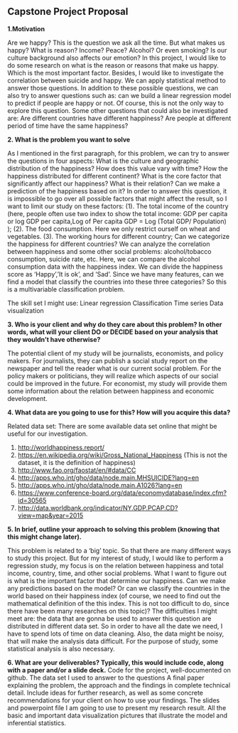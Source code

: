 ## Capstone Project Proposal

**1.Motivation**

Are we happy? This is the question we ask all the time. But what makes us happy? What is reason? Income? Peace? Alcohol? Or even smoking? Is our culture background also affects our emotion? In this project, I would like to do some research on what is the reason or reasons that make us happy. Which is the most important factor. Besides, I would like to investigate the correlation between suicide and happy. We can apply statistical method to answer those questions. In addition to these possible questions, we can also try to answer questions such as: can we build a linear regression model to predict if people are happy or not. Of course, this is not the only way to explore this question. Some other questions that could also be investigated are: Are different countries have different happiness? Are people at different period of time have the same happiness?


**2. What is the problem you want to solve**

As I mentioned in the first paragraph, for this problem, we can try to answer the questions in four aspects: 
What is the culture and geographic distribution of the happiness? How does this value vary with time?  How the happiness distributed for different continent?
What is the core factor that significantly affect our happiness? What is their relation? Can we make a prediction of the happiness based on it? In order to answer this question, it is impossible to go over all possible factors that might affect the result, so I want to limit our study on these factors: (1). The total income of the country (here, people often use two index to show the total income: GDP per capita or log GDP per capita,Log of Per capita GDP = Log (Total GDP/ Population) ); (2). The food consumption. Here we only restrict ourself on wheat and vegetables. (3). The working hours for different country; 
Can we categorize the happiness for different countries?
We can analyze the correlation between happiness and some other social problems: alcohol/tobacco consumption, suicide rate, etc. Here, we can compare the alcohol consumption data with the happiness index.
We can divide the happiness score as ‘Happy’,’It is ok’, and ‘Sad’. Since we have many features, can we find a model that classify the countries into these three categories? So this is a multivariable classification problem.

The skill set I might use:
Linear regression
Classification
Time series 
Data visualization

**3. Who is your client and why do they care about this problem? In other words, what will your client DO or DECIDE based on your analysis that they wouldn’t have otherwise?**

The potential client of my study will be journalists, economists, and policy makers. For journalists, they can publish a social study report on the newspaper and tell the reader what is our current social problem. For the policy makers or politicians, they will realize which aspects of our social could be improved in the future. For economist, my study will provide them some information about the relation between happiness and economic development.


**4. What data are you going to use for this? How will you acquire this data?**

Related data set:
There are some available data set online that might be useful for our investigation. 
1. http://worldhappiness.report/
2. https://en.wikipedia.org/wiki/Gross_National_Happiness (This is not the dataset, it is the definition of happiness)
3. http://www.fao.org/faostat/en/#data/CC
4. http://apps.who.int/gho/data/node.main.MHSUICIDE?lang=en
5. http://apps.who.int/gho/data/node.main.A1026?lang=en
6. https://www.conference-board.org/data/economydatabase/index.cfm?id=30565
7. http://data.worldbank.org/indicator/NY.GDP.PCAP.CD?view=map&year=2015



**5. In brief, outline your approach to solving this problem (knowing that this might change later).**

This problem is related to  a ‘big’ topic. So that there are many different ways to study this project. But for my interest of study, I would like to perform a regression study, my focus is on the relation between happiness and total income, country, time, and other social problems. What I want to figure out is what is the important factor that determine our happiness. Can we make any predictions based on the model? Or can we classify the countries in the world based on their happiness index (of course, we need to find out the mathematical definition of the this index. This is not too difficult to do, since there have been many researches on this topic)? The difficulties I might meet are: the data that are gonna be used to answer this question are distributed in different data set. So in order to have all the date we need, I have to spend lots of time on data cleaning. Also, the data might be noisy, that will make the analysis data difficult. For the purpose of study, some statistical analysis is also necessary.


**6. What are your deliverables? Typically, this would include code, along with a paper and/or a slide deck.**
Code for the project, well-documented on github. The data set I used to answer to the questions
A final paper explaining the problem, the approach and the findings in complete technical detail. Include ideas for further research, as well as some concrete recommendations for your client on how to use your findings.
The slides and powerpoint file I am going to use to present my research result. 
All the basic and important data visualization pictures that illustrate the model and inferential statistics.
